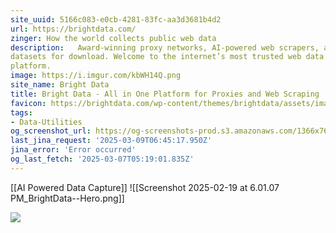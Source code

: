 ```yaml
---
site_uuid: 5166c083-e0cb-4281-83fc-aa3d3681b4d2
url: https://brightdata.com/
zinger: How the world collects public web data
description:   Award-winning proxy networks, AI-powered web scrapers, and business-ready
datasets for download. Welcome to the internet’s most trusted web data
platform.
image: https://i.imgur.com/kbWH14Q.png
site_name: Bright Data
title: Bright Data - All in One Platform for Proxies and Web Scraping
favicon: https://brightdata.com/wp-content/themes/brightdata/assets/images/favicon.png
tags:
- Data-Utilities
og_screenshot_url: https://og-screenshots-prod.s3.amazonaws.com/1366x768/80/false/0b770999a184d5d06c77b60a483993483bba1af944df6fedaf7dbbc977797d19.jpeg
last_jina_request: '2025-03-09T06:45:17.950Z'
jina_error: 'Error occurred'
og_last_fetch: '2025-03-07T05:19:01.835Z'
---
```

[[AI Powered Data Capture]]
![[Screenshot 2025-02-19 at 6.01.07 PM_BrightData--Hero.png]]


![](https://i.imgur.com/kbWH14Q.png)

